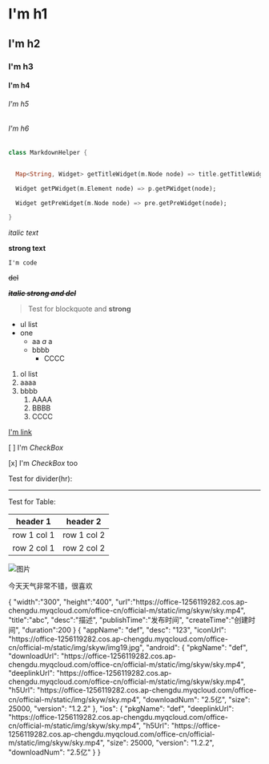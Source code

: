 # I'm h1
## I'm h2
### I'm h3
#### I'm h4
###### I'm h5
###### I'm h6

```   dart
class MarkdownHelper {


  Map<String, Widget> getTitleWidget(m.Node node) => title.getTitleWidget(node);

  Widget getPWidget(m.Element node) => p.getPWidget(node);

  Widget getPreWidget(m.Node node) => pre.getPreWidget(node);

}
```


*italic text*

**strong text**

`I'm code`

~~del~~

***~~italic strong and del~~***

> Test for blockquote and **strong**


- ul list
- one
    - aa *a* a
    - bbbb
        - CCCC

1. ol list
2. aaaa
3. bbbb
    1. AAAA
    2. BBBB
    3. CCCC


[I'm link](https://github.com/asjqkkkk/flutter-todos)


[ ] I'm *CheckBox*

[x] I'm *CheckBox* too

Test for divider(hr):

---

Test for Table:

header 1 | header 2
---|---
row 1 col 1 | row 1 col 2
row 2 col 1 | row 2 col 2


![图片](https://ss1.bdstatic.com/70cFvXSh_Q1YnxGkpoWK1HF6hhy/it/u=280591509,585529894&fm=26&gp=0.jpg)

今天天气非常不错，很喜欢

<bs-video>
{
    "width":"300",
    "height":"400",
    "url":"https://office-1256119282.cos.ap-chengdu.myqcloud.com/office-cn/official-m/static/img/skyw/sky.mp4",
    "title":"abc",
    "desc":"描述",
    "publishTime":"发布时间",
    "createTime":"创建时间",
    "duration":200
}
</bs-video>

<bs-app>
{
    "appName": "def",
    "desc": "123",
    "iconUrl": "https://office-1256119282.cos.ap-chengdu.myqcloud.com/office-cn/official-m/static/img/skyw/img19.jpg",
    "android": {
        "pkgName": "def",
        "downloadUrl": "https://office-1256119282.cos.ap-chengdu.myqcloud.com/office-cn/official-m/static/img/skyw/sky.mp4",
        "deeplinkUrl": "https://office-1256119282.cos.ap-chengdu.myqcloud.com/office-cn/official-m/static/img/skyw/sky.mp4",
        "h5Url": "https://office-1256119282.cos.ap-chengdu.myqcloud.com/office-cn/official-m/static/img/skyw/sky.mp4",
        "downloadNum": "2.5亿",
        "size": 25000,
        "version": "1.2.2"
    },
    "ios": {
        "pkgName": "def",
        "deeplinkUrl": "https://office-1256119282.cos.ap-chengdu.myqcloud.com/office-cn/official-m/static/img/skyw/sky.mp4",
        "h5Url": "https://office-1256119282.cos.ap-chengdu.myqcloud.com/office-cn/official-m/static/img/skyw/sky.mp4",
        "size": 25000,
        "version": "1.2.2",
        "downloadNum": "2.5亿"
    }
}
</bs-app>
